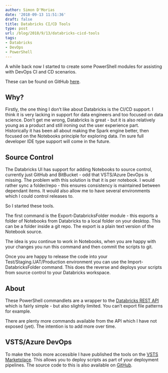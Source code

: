 ```yaml
---
author: Simon D'Morias
date: '2018-09-13 11:51:36'
draft: false
title: Databricks CI/CD Tools
type: post
url: /blog/2018/9/13/databricks-cicd-tools
tags:
- Databricks
- DevOps
- PowerShell
---
```


A while back now I started to create some PowerShell modules for assisting with DevOps CI and CD scenarios.

These can be found on GitHub [here](https://github.com/DataThirstLtd/azure.databricks.cicd.tools).

## Why?

Firstly, the one thing I don’t like about Databricks is the CI/CD support. I think it is very lacking in support for data engineers and too focused on data science. Don’t get me wrong, Databricks is great - but it is also relatively young as a product and still ironing out the user experience part. Historically it has been all about making the Spark engine better, then focused on the Notebooks principle for exploring data. I’m sure full developer IDE type support will come in the future.

## Source Control

The Databricks UI has support for adding Notebooks to source control, currently just GitHub and BitBucket - odd that VSTS/Azure DevOps is missing. The problem with this solution is that it is per notebook. I would rather sync a folder/repo - this ensures consistency is maintained between dependant items. It would also allow me to have several environments which I could control releases to.

So I started these tools.

The first command is the Export-DatabricksFolder module - this exports a folder of Notebooks from Databricks to a local folder on your desktop. This can be a folder inside a git repo. The export is a plain text version of the Notebook source.

The idea is you continue to work in Notebooks, when you are happy with your changes you run this command and then commit the scripts to git.

Once you are happy to release the code into your Test/Staging.UAT/Production environment you can use the Import-DatabricksFolder command. This does the reverse and deploys your scripts from source control to your Databricks workspace.

## About

These PowerShell commandlets are a wrapper to the [Databricks REST API](https://docs.azuredatabricks.net/api/latest/index.html) which is fairly simple - but also slightly limited. You can’t export file patterns for example.

There are plenty more commands available from the API which I have not exposed (yet). The intention is to add more over time.

## VSTS/Azure DevOps

To make the tools more accessible I have published the tools on the [VSTS Marketplace](https://marketplace.visualstudio.com/items?itemName=DataThirstLtd.databricksDeployScriptsTasks). This allows you to deploy scripts as part of your deployment pipelines. The source code to this is also available on [GitHub](https://github.com/DataThirstLtd/databricks.vsts.tools).
